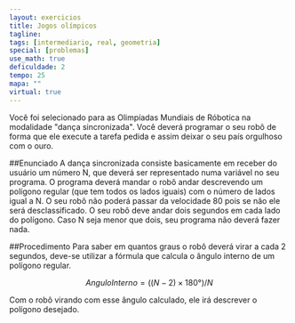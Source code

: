 ```yaml
---
layout: exercicios
title: Jogos olímpicos
tagline: 
tags: [intermediario, real, geometria]
special: [problemas]
use_math: true
deficuldade: 2
tempo: 25
mapa: ""
virtual: true
---
```


Você foi selecionado para as Olimpíadas Mundiais de Róbotica na modalidade "dança sincronizada". Você deverá programar o seu robô de forma que ele execute a tarefa pedida e assim deixar o seu país orgulhoso com o ouro.

##Enunciado
A dança sincronizada consiste basicamente em receber do usuário um número N, que deverá ser representado numa variável no seu programa. O programa deverá mandar o robô andar descrevendo um polígono regular (que tem todos os lados iguais) com o número de lados igual a N. O seu robô não poderá passar da velocidade 80 pois se não ele será desclassificado. O seu robô deve andar dois segundos em cada lado do polígono. Caso N seja menor que dois, seu programa não deverá fazer nada.

##Procedimento
Para saber em quantos graus o robô deverá virar a cada 2 segundos, deve-se utilizar a fórmula que calcula o ângulo interno de um polígono regular.

$$ AnguloInterno=((N-2)×180°)/N $$

Com o robô virando com esse ângulo calculado, ele irá descrever o polígono desejado.
